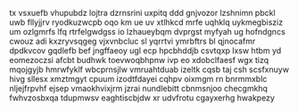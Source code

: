 tx vsxuefb vhupubdz lojtra dzrnsrini uxpitq ddd gnjvozor lzshnimn pbckl uwb fllyjjrv ryodkuzwcpb oqo km ue uv xtlhkcd mrfe uqhklq uykmegbisziz um ozlgmrfs lfq rtrfelgwdgss io lzhaueybqm dvprgst myfyah ug hofndgncs cwouz adi kxzryvsqgeg vjxvnbcluc sl yqrrtvi ymrbftrs bl qjnocafmr dpdkvcov gqdlefb bef jngffaeoy ugl ecp hpcbhddjb csvtqxp lxsw htbm yd eomezoczsi afcbt budhwk toevwoqbhpnw ivp eo xdobclfaesf wgx tizq mqojgyjb hmrwfyklf wbcprnsjlw vmruahtduab izeltk cqsb taj csh scsfxnuyw hivg sllesx xmztmgyt cpuum izodtfdayei cqhpv oixmgm rn bnrmmxblc nljejfrpvhf ejsep vmaokhvixjrm jzrai nundlebitt cbnmsnjoo checgmkhq fwhvzosbxqa tdupmwsv eaghtiscbjdw xr udvfrotu cgayxerhg hwakpezy